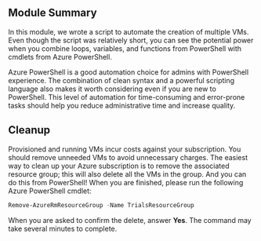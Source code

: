 ## Module Summary
In this module, we wrote a script to automate the creation of multiple VMs. Even though the script was relatively short, you can see the potential power when you combine loops, variables, and functions from PowerShell with cmdlets from Azure PowerShell.

Azure PowerShell is a good automation choice for admins with PowerShell experience. The combination of clean syntax and a powerful scripting language also makes it worth considering even if you are new to PowerShell. This level of automation for time-consuming and error-prone tasks should help you reduce administrative time and increase quality.

## Cleanup
Provisioned and running VMs incur costs against your subscription. You should remove unneeded VMs to avoid unnecessary charges. The easiest way to clean up your Azure subscription is to remove the associated resource group; this will also delete all the VMs in the group. And you can do this from PowerShell! When you are finished, please run the following Azure PowerShell cmdlet:

   ```powershell
   Remove-AzureRmResourceGroup -Name TrialsResourceGroup
   ```

When you are asked to confirm the delete, answer **Yes**. The command may take several minutes to complete.